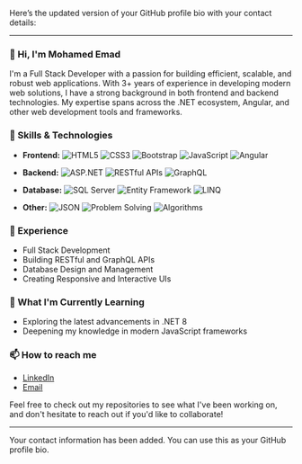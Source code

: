 Here’s the updated version of your GitHub profile bio with your contact details:

---

### 👋 Hi, I'm Mohamed Emad

I'm a Full Stack Developer with a passion for building efficient, scalable, and robust web applications. With 3+ years of experience in developing modern web solutions, I have a strong background in both frontend and backend technologies. My expertise spans across the .NET ecosystem, Angular, and other web development tools and frameworks.

### 🚀 Skills & Technologies

- **Frontend:** ![HTML5](https://img.shields.io/badge/-HTML5-E34F26?logo=html5&logoColor=white) ![CSS3](https://img.shields.io/badge/-CSS3-1572B6?logo=css3&logoColor=white) ![Bootstrap](https://img.shields.io/badge/-Bootstrap-563D7C?logo=bootstrap&logoColor=white) ![JavaScript](https://img.shields.io/badge/-JavaScript-F7DF1E?logo=javascript&logoColor=black) ![Angular](https://img.shields.io/badge/-Angular-DD0031?logo=angular&logoColor=white)

- **Backend:** ![ASP.NET](https://img.shields.io/badge/-ASP.NET-512BD4?logo=.net&logoColor=white) ![RESTful APIs](https://img.shields.io/badge/-RESTful_APIs-FF6C37?logo=api&logoColor=white) ![GraphQL](https://img.shields.io/badge/-GraphQL-E10098?logo=graphql&logoColor=white)

- **Database:** ![SQL Server](https://img.shields.io/badge/-SQL_Server-CC2927?logo=microsoft-sql-server&logoColor=white) ![Entity Framework](https://img.shields.io/badge/-Entity_Framework-512BD4?logo=.net&logoColor=white) ![LINQ](https://img.shields.io/badge/-LINQ-0078D7?logo=.net&logoColor=white)

- **Other:** ![JSON](https://img.shields.io/badge/-JSON-000000?logo=json&logoColor=white) ![Problem Solving](https://img.shields.io/badge/-Problem_Solving-007ACC?logo=codeforces&logoColor=white) ![Algorithms](https://img.shields.io/badge/-Algorithms-00599C?logo=github&logoColor=white)

### 💼 Experience
- Full Stack Development
- Building RESTful and GraphQL APIs
- Database Design and Management
- Creating Responsive and Interactive UIs

### 🌱 What I'm Currently Learning
- Exploring the latest advancements in .NET 8
- Deepening my knowledge in modern JavaScript frameworks

### 📫 How to reach me
- [LinkedIn](https://www.linkedin.com/in/mohamed-emad-552196223)
- [Email](mailto:mhmdemad737@gmail.com)

Feel free to check out my repositories to see what I've been working on, and don't hesitate to reach out if you'd like to collaborate!

---

Your contact information has been added. You can use this as your GitHub profile bio.
